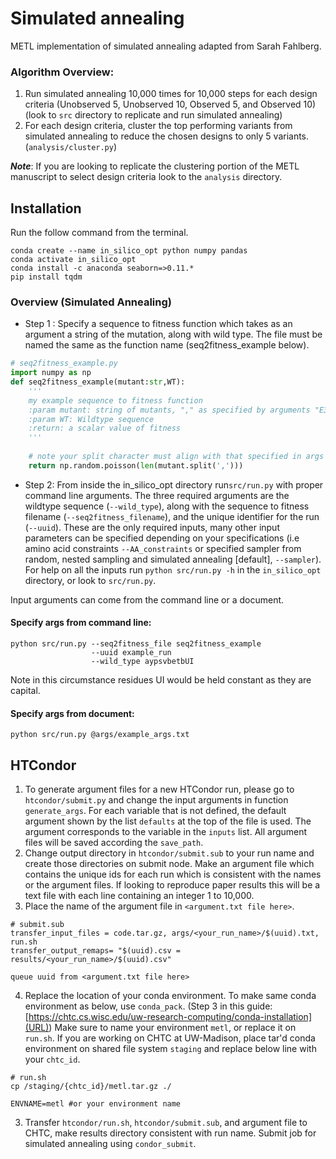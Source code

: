 # Simulated annealing

METL implementation of simulated annealing adapted from Sarah Fahlberg.

### Algorithm Overview: 
1. Run simulated annealing 10,000 times for 10,000 steps for each design criteria (Unobserved 5, Unobserved 10, Observed 5, and Observed 10)
   (look to `src` directory to replicate and run simulated annealing)
2. For each design criteria, cluster the top performing variants from simulated annealing to reduce the chosen designs to only 5 variants. (`analysis/cluster.py`)

***Note***: If you are looking to replicate the clustering portion of the METL manuscript to select design criteria look to the `analysis` directory.   

## Installation 

Run the follow command from the terminal. 

```
conda create --name in_silico_opt python numpy pandas
conda activate in_silico_opt
conda install -c anaconda seaborn=>0.11.*
pip install tqdm
```

### Overview (Simulated Annealing)

- Step 1 : Specify a sequence to fitness function
which takes as an argument a string of the mutation,
along with wild type. The file must be named the same
as the function name (seq2fitness_example below).
```python
# seq2fitness_example.py
import numpy as np
def seq2fitness_example(mutant:str,WT): 
    '''
    my example sequence to fitness function
    :param mutant: string of mutants, "," as specified by arguments "E3K,G102S"
    :param WT: Wildtype sequence 
    :return: a scalar value of fitness
    '''
    
    # note your split character must align with that specified in args document
    return np.random.poisson(len(mutant.split(',')))
```

- Step 2: From inside the in_silico_opt directory run```src/run.py``` 
with proper command line arguments. 
The three required arguments are the wildtype sequence (```--wild_type```), along 
with the sequence to fitness filename (```--seq2fitness_filename```), and the unique
identifier for the run (```--uuid```). These are the only required inputs, 
many other input parameters can be specified depending on your specifications (i.e amino acid
constraints ```--AA_constraints``` or specified sampler from random, nested sampling and simulated annealing [default], ```--sampler```). For 
help on all the inputs run ```python src/run.py -h``` in the ```in_silico_opt```
directory, or look to ```src/run.py```. 

Input arguments can come from the command line or a document.

#### Specify args from command line:  
```shell
python src/run.py --seq2fitness_file seq2fitness_example
                  --uuid example_run 
                  --wild_type aypsvbetbUI 
```
Note in this circumstance residues UI would be held constant as they 
are capital. 

#### Specify args from document: 

```shell
python src/run.py @args/example_args.txt
```

## HTCondor

1. To generate argument files for a new HTCondor run, please go to `htcondor/submit.py` and change the input arguments in function `generate_args`. For each variable that is not defined, the default argument shown by the list `defaults` at the top of the file is used. The argument corresponds to the variable in the `inputs` list. All argument files will be saved according the `save_path`. 
2. Change output directory in `htcondor/submit.sub` to your run name and create those directories on submit node. Make an argument file which contains the unique ids for each run which is consistent with the names or the argument files. If looking to reproduce paper results this will be a text file with each line containing an integer 1 to 10,000.
3. Place the name of the argument file in `<argument.txt file here>`. 
```shell
# submit.sub
transfer_input_files = code.tar.gz, args/<your_run_name>/$(uuid).txt, run.sh
transfer_output_remaps= "$(uuid).csv = results/<your_run_name>/$(uuid).csv"

queue uuid from <argument.txt file here>
```
4. Replace the location of your conda environment. To make same conda environment as below, use `conda_pack`. (Step 3 in this guide: [https://chtc.cs.wisc.edu/uw-research-computing/conda-installation](URL)) Make sure to name your environment `metl`, or replace it on `run.sh`. If you are working on CHTC at UW-Madison, place tar'd conda environment on shared file system `staging` and replace below line with your `chtc_id`. 

```shell
# run.sh
cp /staging/{chtc_id}/metl.tar.gz ./

ENVNAME=metl #or your environment name
```
3. Transfer `htcondor/run.sh`, `htcondor/submit.sub`, and argument file to CHTC, make results directory consistent with run name. Submit job for simulated annealing using `condor_submit`. 
